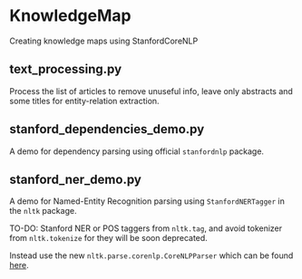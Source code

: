 # KnowledgeMap
Creating knowledge maps using StanfordCoreNLP

## text_processing.py
Process the list of articles to remove unuseful info, leave only abstracts and
some titles for entity-relation extraction.

## stanford_dependencies_demo.py
A demo for dependency parsing using official `stanfordnlp` package.

## stanford_ner_demo.py
A demo for Named-Entity Recognition parsing using `StanfordNERTagger` in the 
`nltk` package.

TO-DO: Stanford NER or POS taggers from `nltk.tag`, and avoid tokenizer from 
`nltk.tokenize` for they will be soon deprecated.

Instead use the new `nltk.parse.corenlp.CoreNLPParser` which can be found 
[here](https://github.com/nltk/nltk/wiki/Stanford-CoreNLP-API-in-NLTK).